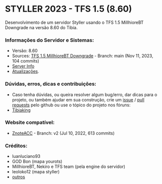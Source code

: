 # STYLLER 2023 - TFS 1.5 (8.60)

Desenvolvimento de um servidor Styller usando o TFS 1.5 MillhioreBT Downgrade na versão 8.60 do Tibia.

### Informações do Servidor e Sistemas:
- Versão: 8.60
- Sources: [TFS 1.5 MillhioreBT Downgrade](https://github.com/MillhioreBT/forgottenserver-downgrade) - Branch: main (Nov 11, 2023, 104 commits)
- [Server Info](https://github.com/luanluciano93/styller/wiki)
- [Atualizações](https://github.com/luanluciano93/styller/wiki/Atualiza%C3%A7%C3%B5es).

### Dúvidas, erros, dicas e contribuições:
- Caso tenha dúvidas, ou queira resolver algum bug/erro, dar dicas para o projeto, ou também ajudar em sua construção, crie um [issue](https://github.com/luanluciano93/styller/issues/new) / [pull requests](https://github.com/luanluciano93/styller/pulls) pelo github ou use o tópico do projeto nos fóruns: 
- [Tibiaking](https://tibiaking.com/forums/topic/104684-tfs-14-860-styller-2021/)

### Website compatível:
- [ZnoteACC](https://github.com/Znote/ZnoteAAC/tree/v2) - Branch: v2 (Jul 10, 2022, 613 commits)

### Créditos:
- luanluciano93
- GOD Bon (mapa yourots)
- MillhioreBT, Nekiro e TFS team (pela engine do servidor)
- leoloko12 (mapa styller)
- [outros](https://github.com/luanluciano93/styller/wiki/COLABORADORES)
